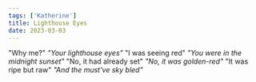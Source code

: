 ```yaml
---
tags: ['Katherine']
title: Lighthouse Eyes
date: 2023-03-03
---
```


"Why me?"
*"Your lighthouse eyes"*
"I was seeing red"
*"You were in the midnight sunset"*
"No, it had already set"
*"No, it was golden-red"*
"It was ripe but raw"
*"And the must've sky bled"*
